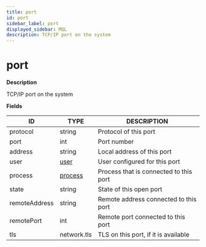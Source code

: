 ```yaml
---
title: port
id: port
sidebar_label: port
displayed_sidebar: MQL
description: TCP/IP port on the system
---
```


# port

**Description**

TCP/IP port on the system

**Fields**

| ID            | TYPE                  | DESCRIPTION                            |
| ------------- | --------------------- | -------------------------------------- |
| protocol      | string                | Protocol of this port                  |
| port          | int                   | Port number                            |
| address       | string                | Local address of this port             |
| user          | [user](user.md)       | User configured for this port          |
| process       | [process](process.md) | Process that is connected to this port |
| state         | string                | State of this open port                |
| remoteAddress | string                | Remote address connected to this port  |
| remotePort    | int                   | Remote port connected to this port     |
| tls           | network.tls           | TLS on this port, if it is available   |
